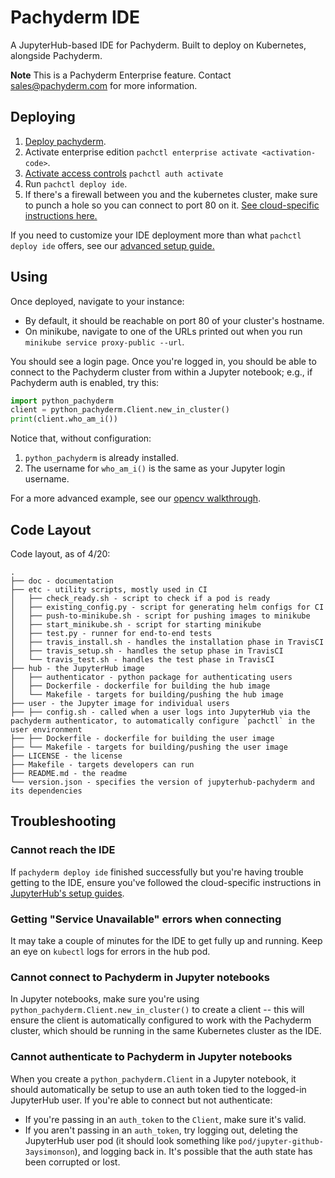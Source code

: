 # Pachyderm IDE

A JupyterHub-based IDE for Pachyderm. Built to deploy on Kubernetes, alongside Pachyderm.

**Note** This is a Pachyderm Enterprise feature. Contact sales@pachyderm.com for more information.

## Deploying

1) [Deploy pachyderm](https://docs.pachyderm.com/latest/getting_started/local_installation/).
2) Activate enterprise edition `pachctl enterprise activate <activation-code>`. 
3) [Activate access controls](https://docs.pachyderm.com/latest/enterprise/auth/enable-auth/#activate-access-controls-with-pachctl) `pachctl auth activate`
4) Run `pachctl deploy ide`.
5) If there's a firewall between you and the kubernetes cluster, make sure to punch a hole so you can connect to port 80 on it. [See cloud-specific instructions here.](https://zero-to-jupyterhub.readthedocs.io/en/latest/create-k8s-cluster.html)

If you need to customize your IDE deployment more than what `pachctl deploy ide` offers, see our [advanced setup guide.](doc/advanced_setup.md)

## Using

Once deployed, navigate to your instance:

- By default, it should be reachable on port 80 of your cluster's hostname.
- On minikube, navigate to one of the URLs printed out when you run `minikube service proxy-public --url`.

You should see a login page. Once you're logged in, you should be able to connect to the Pachyderm cluster from within a Jupyter notebook; e.g., if Pachyderm auth is enabled, try this:

```python
import python_pachyderm
client = python_pachyderm.Client.new_in_cluster()
print(client.who_am_i())
```

Notice that, without configuration:

1) `python_pachyderm` is already installed.
2) The username for `who_am_i()` is the same as your Jupyter login username.

For a more advanced example, see our [opencv walkthrough](doc/opencv.md).

## Code Layout

Code layout, as of 4/20:

```
.
├── doc - documentation
├── etc - utility scripts, mostly used in CI
│   ├── check_ready.sh - script to check if a pod is ready
│   ├── existing_config.py - script for generating helm configs for CI
│   ├── push-to-minikube.sh - script for pushing images to minikube
│   ├── start_minikube.sh - script for starting minikube
│   ├── test.py - runner for end-to-end tests
│   ├── travis_install.sh - handles the installation phase in TravisCI
│   ├── travis_setup.sh - handles the setup phase in TravisCI
│   └── travis_test.sh - handles the test phase in TravisCI
├── hub - the JupyterHub image
│   ├── authenticator - python package for authenticating users
│   ├── Dockerfile - dockerfile for building the hub image
│   └── Makefile - targets for building/pushing the hub image
├── user - the Jupyter image for individual users
├── ├── config.sh - called when a user logs into JupyterHub via the pachyderm authenticator, to automatically configure `pachctl` in the user environment
├── ├── Dockerfile - dockerfile for building the user image
├── └── Makefile - targets for building/pushing the user image
├── LICENSE - the license
├── Makefile - targets developers can run
├── README.md - the readme
└── version.json - specifies the version of jupyterhub-pachyderm and its dependencies
```

## Troubleshooting

### Cannot reach the IDE

If `pachyderm deploy ide` finished successfully but you're having trouble getting to the IDE, ensure you've followed the cloud-specific instructions in [JupyterHub's setup guides](https://zero-to-jupyterhub.readthedocs.io/en/latest/create-k8s-cluster.html).

### Getting "Service Unavailable" errors when connecting

It may take a couple of minutes for the IDE to get fully up and running. Keep an eye on `kubectl` logs for errors in the hub pod.

### Cannot connect to Pachyderm in Jupyter notebooks

In Jupyter notebooks, make sure you're using `python_pachyderm.Client.new_in_cluster()` to create a client -- this will ensure the client is automatically configured to work with the Pachyderm cluster, which should be running in the same Kubernetes cluster as the IDE.

### Cannot authenticate to Pachyderm in Jupyter notebooks

When you create a `python_pachyderm.Client` in a Jupyter notebook, it should automatically be setup to use an auth token tied to the logged-in JupyterHub user. If you're able to connect but not authenticate:

- If you're passing in an `auth_token` to the `Client`, make sure it's valid.
- If you aren't passing in an `auth_token`, try logging out, deleting the JupyterHub user pod (it should look something like `pod/jupyter-github-3aysimonson`), and logging back in. It's possible that the auth state has been corrupted or lost.
